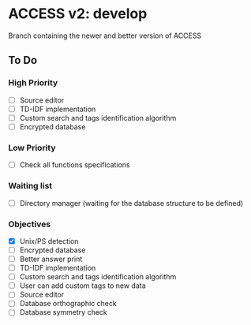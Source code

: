 # ACCESS v2: develop

Branch containing the newer and better version of ACCESS

## To Do

### High Priority
- [ ] Source editor
- [ ] TD-IDF implementation
- [ ] Custom search and tags identification algorithm
- [ ] Encrypted database

### Low Priority
- [ ] Check all functions specifications

### Waiting list
- [ ] Directory manager (waiting for the database structure to be defined)

### Objectives
- [X] Unix/PS detection
- [ ] Encrypted database
- [ ] Better answer print
- [ ] TD-IDF implementation
- [ ] Custom search and tags identification algorithm
- [ ] User can add custom tags to new data
- [ ] Source editor
- [ ] Database orthographic check
- [ ] Database symmetry check
